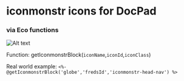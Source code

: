 # iconmonstr icons for DocPad
### via Eco functions

![Alt text](https://googledrive.com/host/0B9LVk4xbDIJTSWVYcU5fb0RUVVk/iconmonstrs.png "Some icons available screenshot.")

Function:
getIconmonstrBlock(`iconName`,`iconId`,`iconClass`)

Real world example:
`<%- @getIconmonstrBlock('globe','fredsId','iconmonstr-head-nav') %>`